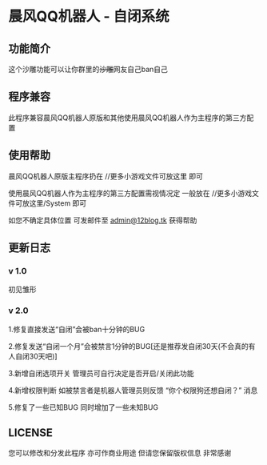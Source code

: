 # 晨风QQ机器人 - 自闭系统

## 功能简介

这个沙雕功能可以让你群里的~~沙雕~~网友自己ban自己

## 程序兼容

此程序兼容晨风QQ机器人原版和其他使用晨风QQ机器人作为主程序的第三方配置

## 使用帮助

晨风QQ机器人原版主程序扔在 //更多小游戏文件可放这里 即可

使用晨风QQ机器人作为主程序的第三方配置需视情况定 一般放在 //更多小游戏文件可放这里/System 即可

如您不确定具体位置 可发邮件至 [admin@12blog.tk](mailto:admin@12blog.tk) 获得帮助

## 更新日志

### v 1.0

初见雏形

### v 2.0 

1.修复直接发送“自闭”会被ban十分钟的BUG

2.修复发送“自闭一个月”会被禁言1分钟的BUG[还是推荐发自闭30天(不会真的有人自闭30天吧)]

3.新增自闭选项开关 管理员可自行决定是否开启/关闭此功能

4.新增权限判断 如被禁言者是机器人管理员则反馈 “你个权限狗还想自闭？” 消息

5.修复了一些已知BUG 同时增加了一些未知BUG

## LICENSE

您可以修改和分发此程序 亦可作商业用途 但请您保留版权信息 非常感谢